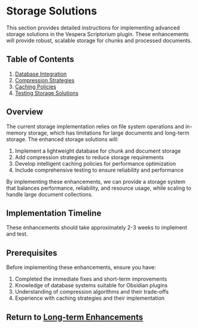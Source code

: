 # Storage Solutions

This section provides detailed instructions for implementing advanced storage solutions in the Vespera Scriptorium plugin. These enhancements will provide robust, scalable storage for chunks and processed documents.

## Table of Contents

1. [Database Integration](./01-database.md)
2. [Compression Strategies](./02-compression.md)
3. [Caching Policies](./03-caching.md)
4. [Testing Storage Solutions](./04-testing.md)

## Overview

The current storage implementation relies on file system operations and in-memory storage, which has limitations for large documents and long-term storage. The enhanced storage solutions will:

1. Implement a lightweight database for chunk and document storage
2. Add compression strategies to reduce storage requirements
3. Develop intelligent caching policies for performance optimization
4. Include comprehensive testing to ensure reliability and performance

By implementing these enhancements, we can provide a storage system that balances performance, reliability, and resource usage, while scaling to handle large document collections.

## Implementation Timeline

These enhancements should take approximately 2-3 weeks to implement and test.

## Prerequisites

Before implementing these enhancements, ensure you have:

1. Completed the immediate fixes and short-term improvements
2. Knowledge of database systems suitable for Obsidian plugins
3. Understanding of compression algorithms and their trade-offs
4. Experience with caching strategies and their implementation

## Return to [Long-term Enhancements](../README.md)
